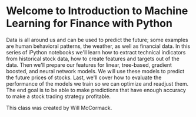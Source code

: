 # Welcome to Introduction to Machine Learning for Finance with Python

Data is all around us and can be used to predict the future; some examples are human behavioral patterns, the weather, as well as financial data. In this series of iPython notebooks we'll learn how to extract technical indicators from historical stock data, how to create features and targets out of the data. Then we'll prepare our features for linear, tree-based, gradient boosted, and neural network models. We will use these models to predict the future prices of stocks. Last, we'll cover how to evaluate the performance of the models we train so we can optimize and readjust them. The end goal is to be able to make predictions that have enough accuracy to make a stock trading strategy profitable.

This class was created by Will McCormack.

